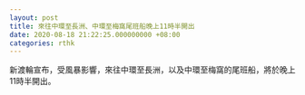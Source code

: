 ```yaml
---
layout: post
title: 來往中環至長洲、中環至梅窩尾班船晚上11時半開出
date: 2020-08-18 21:22:25.000000000 +08:00
categories: rthk
---
```


新渡輪宣布，受風暴影響，來往中環至長洲，以及中環至梅窩的尾班船，將於晚上11時半開出。
